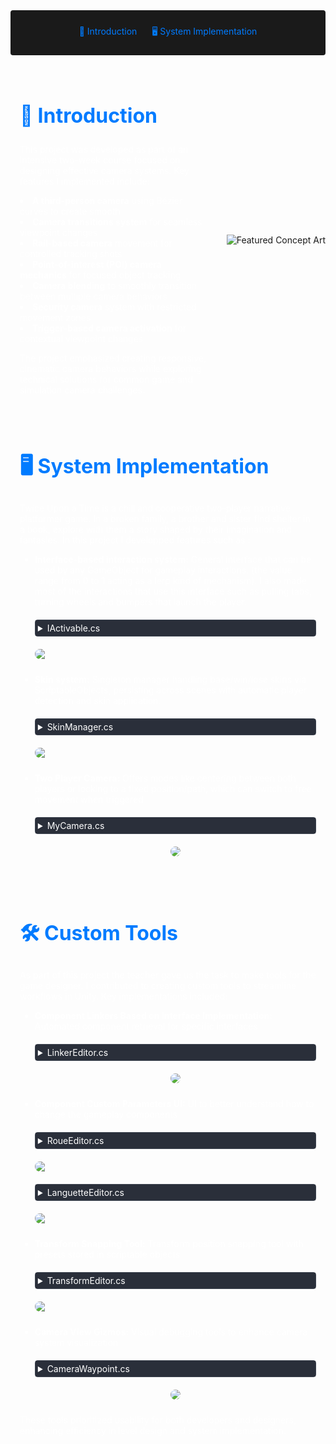 <!-- Summary Section with Navigation -->

<div style="background:rgb(26, 26, 26); padding: 1.5rem; margin-bottom: 2rem; border-radius: 4px; text-align: center;">
<a href="#introduction" style="color: #007bff; text-decoration: none; margin: 0 10px;">🌟 Introduction </a>
<a href="#sys" style="color: #007bff; text-decoration: none; margin: 0 10px;">🖥️ System Implementation </a>

</div>

<!-- Main Content with Anchor -->
<div id="introduction" style="display: flex; align-items: center; margin: 2rem 0;">
    <div style="flex: 1; padding: 0 15px; color: #fff;">
        <h2 style="font-size: 2rem; color: #007bff;">🌟 Introduction</h2>
        <p>
            This project was developed as part of an intensive two-week course focused on designing effective camera systems. Key features I implemented include:

<li><b>A third-person camera</b> using Bézier curves to create smooth</li>

<li><b>Camera transitions system</b> for seamless viewpoint changes</li>

<li><b>Rail-based camera</b> movement for controlled tracking shots</li>

<li><b>Point-of-interest (POI) camera mechanics</b> for focused object tracking</li>

<li><b>Camera blending</b> to smoothly transition between multiple camera behaviors</li>

<li><b>Security camera</b> system with restricted movement zones</li>

<li><b>Trigger-based camera activation</b> for contextual viewpoint changes</li>

The project emphasized creating responsive, cinematic camera behaviors while exploring technical solutions for common game and simulation camera challenges.
        </p>
    </div>
    <img src="https://i.imgur.com/T9hJwtn.png" 
         alt="Featured Concept Art" 
         style="margin-left: 12px;">
</div>

<div id="sys" style="display: flex; align-items: center; margin: 2rem 0;">
    <div style="flex: 1; padding: 0 15px; color: #fff;">
        <h2 style="font-size: 2rem; color: #007bff;">🖥️ System Implementation </h2>
        <p>
            Twice Upon a Time is a chill and cooperative two-player narrative platformer game.
            In a broken family, a brother and sister find shelter in a book, explore with them a story shaped by their imagination and fantasies.
            In this project I developped features such as :
        </p>
        <ul style="margin-top: 0.5rem;">
            <li style="margin-bottom: 1.5rem;">
                <div style="display: flex; flex-direction: column; gap: 10px;">
                    <div>
                        <strong>Interface-based interaction system:</strong> General interface that can be used by any GameObject for gameplay interactions. (the value range from 0 to 1 acting as a lerp kind of mechanism). I also made most of the interactions that use this interface such as pulling tabs, turning wheels and bumpers that launch the player.
                    </div>
                    <details style="margin: 10px 0; border: 1px solid #3d4450; border-radius: 4px;">
                        <summary style="cursor: pointer; padding: 4px; background-color: #2a2f3a; color: #fff;">
                            IActivable.cs
                        </summary>
                        <div style="background-color: #1a1a1a; border-radius: 0 0 4px 4px;">
<div>

    public interface IActivable
    {
        public void UpdateActivable(float value);
        public void Activate(float value);
        public void Desactivate();
    }

</div>
                        </div>
                    </details>
                        <img src="https://i.imgur.com/2htWMtb.gif" style="max-width: 100%; border-radius: 12px;">
                </div>
            </li>
            <li style="margin-bottom: 1.5rem;">
                <div style="display: flex; flex-direction: column; gap: 10px;">
                    <div>
                        <strong>Skin system:</strong> Singleton manager handling base/win/lose skins via ScriptableObjects, persisting across scenes with automatic player detection and skin application. 
                    </div>
                    <details style="margin: 10px 0; border: 1px solid #3d4450; border-radius: 4px;">
                        <summary style="cursor: pointer; padding: 4px; background-color: #2a2f3a; color: #fff;">
                            SkinManager.cs
                        </summary>
                        <div style="background-color: #1a1a1a; border-radius: 0 0 4px 4px;">
<div>

    public class SkinManager : MonoBehaviour
    {
        public static SkinManager instance;

        [SerializeField] HeroSkinScriptableObject baseGirlSkin;
        [SerializeField] HeroSkinScriptableObject baseBoySkin;

        [SerializeField] HeroSkinScriptableObject loseGirlSkin;
        [SerializeField] HeroSkinScriptableObject loseBoySkin;

        [SerializeField] HeroSkinScriptableObject winGirlSkin;
        [SerializeField] HeroSkinScriptableObject winBoySkin;

        PlayerData boy;
        PlayerData girl;

        HeroSkinScriptableObject currentBoy;
        HeroSkinScriptableObject currentGirl;

        private void Start()
        {
            if(instance == null)
            {
                instance = this;
                currentBoy = baseBoySkin;
                currentGirl = baseGirlSkin;
            }
            DontDestroyOnLoad(transform.gameObject);
            SceneManager.sceneLoaded += GetPlayers;
            ApplyAtFirstStart();
        }

        private void GetPlayers(Scene arg0, LoadSceneMode arg1)
        {
            PlayerData[] players = FindObjectsOfType<PlayerData>();
            foreach (var item in players)
            {
                if (item.playerId == 0) boy = item;
                if (item.playerId == 1) girl = item;
            }
            if (boy == null || girl == null) return;
            boy.GetComponentInChildren<HeroAnimator>().ChangeBaseSkin(currentBoy);
            girl.GetComponentInChildren<HeroAnimator>().ChangeBaseSkin(currentGirl);
        }

        void ApplyAtFirstStart()
        {
            PlayerData[] players = FindObjectsOfType<PlayerData>();
            foreach (var item in players)
            {
                if (item.playerId == 0) boy = item;
                if (item.playerId == 1) girl = item;
            }
            if (boy == null || girl == null) return;
            boy.GetComponentInChildren<HeroAnimator>().ChangeBaseSkin(currentBoy);
            girl.GetComponentInChildren<HeroAnimator>().ChangeBaseSkin(currentGirl);
        }

        public void BoyWin()
        {
            boy.GetComponentInChildren<HeroAnimator>().ChangeBaseSkin(winBoySkin);
            girl.GetComponentInChildren<HeroAnimator>().ChangeBaseSkin(loseGirlSkin);
            currentBoy = winBoySkin;
            currentGirl = loseGirlSkin;
        }

        public void GirlWin()
        {
            boy.GetComponentInChildren<HeroAnimator>().ChangeBaseSkin(loseBoySkin);
            girl.GetComponentInChildren<HeroAnimator>().ChangeBaseSkin(winGirlSkin);
            currentBoy = loseBoySkin;
            currentGirl = winGirlSkin;
        }
    }


</div>
                        </div>
                    </details>
                    <img src="https://i.imgur.com/bkEzS5z.gif" style="max-width: 100%; border-radius: 12px;">
                </div>
            </li>
            <li style="margin-bottom: 1.5rem;">
                <div style="display: flex; flex-direction: column; gap: 10px;">
                    <div>
                        <strong>Two Player Camera:</strong> Offers modes like centering between both players or locking to a fixed position/path, which can switch to free movement when triggered
                    </div>
                    <details style="margin: 10px 0; border: 1px solid #3d4450; border-radius: 4px;">
                        <summary style="cursor: pointer; padding: 4px; background-color: #2a2f3a; color: #fff;">
                            MyCamera.cs
                        </summary>
                        <div style="background-color: #1a1a1a; border-radius: 0 0 4px 4px;">
<div>

    public class MyCamera : MonoBehaviour
    {
        enum Pos
        {
            Left,
            Right,
            Middle
        }

        int indexLeft = 0;
        int indexRight = 1;

        [SerializeField] Camera cameraRef;
        [SerializeField] float speed = 0.2f;
        [HideInInspector] public List<Transform> players;
        [SerializeField] List<CameraWaypoint> waypoints;

        void Start()
        {
            List<PlayerData> playersData = FindObjectsByType<PlayerData>(FindObjectsSortMode.None).ToList();
            playersData.ForEach(p => players.Add(p.transform));
        }

        void Update()
        {
            CameraPoint();
        }

        void CameraPoint()
        {
            Bounds bounds = new Bounds(players[0].position, Vector3.zero);
            bounds.Encapsulate(players[1].position);

            if (waypoints[indexLeft].type == WaypointType.Automatic)
            {
                float dot = (((bounds.center.x - waypoints[indexLeft].transform.position.x) * (waypoints[indexRight].transform.position.x - waypoints[indexLeft].transform.position.x)) + ((bounds.center.y - waypoints[indexLeft].transform.position.y) * (waypoints[indexRight].transform.position.y - waypoints[indexLeft].transform.position.y))) / Mathf.Pow(Vector2.Distance(waypoints[indexLeft].transform.position, waypoints[indexRight].transform.position), 2f);
                float X = waypoints[indexLeft].transform.position.x + (dot * (waypoints[indexRight].transform.position.x - waypoints[indexLeft].transform.position.x));
                float Y = waypoints[indexLeft].transform.position.y + (dot * (waypoints[indexRight].transform.position.y - waypoints[indexLeft].transform.position.y));

                switch (PointLine(new Vector2(X, Y)))
                {
                    case Pos.Left:
                        SwitchLeft();
                        break;
                    case Pos.Right:
                        SwitchRight();
                        break;
                    case Pos.Middle:
                        Vector2 pos = Vector2.MoveTowards(cameraRef.transform.position, new Vector2(X, Y), speed);
                        float len1 = Vector2.Distance(pos, waypoints[indexLeft].transform.position);
                        float len2 = Vector2.Distance(pos, waypoints[indexRight].transform.position);
                        cameraRef.orthographicSize = Mathf.Lerp(waypoints[indexLeft].size, waypoints[indexRight].size, len1 / len2);
                        cameraRef.transform.position = new Vector3(pos.x, pos.y, cameraRef.transform.position.z);
                        break;
                }

                if(waypoints[indexRight].IsInside() && waypoints[indexRight].type == WaypointType.Fixed)
                {
                    SwitchRight();
                }
            }
            else
            {
                if(waypoints[indexLeft].IsInside())
                {
                    cameraRef.orthographicSize = waypoints[indexLeft].size;
                    Vector2 pos = Vector2.MoveTowards(cameraRef.transform.position, waypoints[indexLeft].transform.position, speed);
                    cameraRef.transform.position = new Vector3(pos.x, pos.y, cameraRef.transform.position.z);
                }
                else
                {
                    
                    if(bounds.center.x > waypoints[indexLeft].transform.position.x)
                    {
                        SwitchRight();
                    }
                    else
                    {
                        SwitchLeft();
                    }
                }
            }
        }

        Pos PointLine(Vector2 pos)
        {
            int len = (int)Vector2.Distance(waypoints[indexLeft].transform.position, waypoints[indexRight].transform.position);
            float len1 = Vector2.Distance(pos, waypoints[indexLeft].transform.position);
            float len2 = Vector2.Distance(pos, waypoints[indexRight].transform.position);

            if((int)(len1 + len2) == len)
            {
                return Pos.Middle;
            }
            else if(len1 > len2)
            {
                return Pos.Right;
            }
            else
            {
                return Pos.Left;
            }
        }

        public void SwitchRight()
        {
            if (indexRight + 1 < waypoints.Count)
            {
                indexLeft++;
                indexRight++;
            }
        }

        public void SwitchLeft()
        {
            if (indexLeft - 1 >= 0)
            {
                indexLeft--;
                indexRight--;
            }
        }
    }

</div>
                        </div>
                    </details>
                    <img src="https://i.imgur.com/wylx2ky.jpeg" 
                         style="max-width: 100%; border-radius: 12px; display: flex; gap: 10px; margin: auto;">
                </div>
            </li>
        </ul>
    </div>
</div>

<div id="tools" style="display: flex; align-items: center; margin: 2rem 0;">
    <div style="flex: 1; padding: 0 15px; color: #fff;">
        <h2 style="font-size: 2rem; color: #007bff;">🛠️ Custom Tools</h2>
        <p>
            As part of this project the teacher gave us the task to make tools for the game designer. I contributed to creating custom tools to streamline workflows in Unity. Key implementations included:
        </p>
        <ul style="margin-top: 0.5rem;">
            <li style="margin-bottom: 1.5rem;">
                <div style="display: flex; flex-direction: column; gap: 10px;">
                    <div>
                        <strong>Component Linkers Based on Interface Implementation:</strong> Automated component retrieval for specific interfaces
                    </div>
                    <details style="margin: 10px 0; border: 1px solid #3d4450; border-radius: 4px;">
                        <summary style="cursor: pointer; padding: 4px; background-color: #2a2f3a; color: #fff;">
                            LinkerEditor.cs
                        </summary>
                        <div style="background-color: #1a1a1a; border-radius: 0 0 4px 4px;">
<div>

    #if(UNITY_EDITOR)
    [CustomEditor(typeof(MyLinker))]
    public class MyLinkerEditor : Editor
    {
        TransformEditorData _data;
        MyLinker _linker;

        List<GameObject> _allActivable = new();
        private void OnEnable()
        {
            _data = (TransformEditorData)AssetDatabase.LoadAssetAtPath("Assets/Scripts/Victor/TransformEditor/TransformEditorTextureData.asset", typeof(TransformEditorData));
            _linker = (MyLinker)target;
            _allActivable = FindObjectsOfType<GameObject>(true).Where(x => x.GetComponent<IActivable>() != null).ToList();
        }

        public override void OnInspectorGUI()
        {
            EditorGUI.BeginChangeCheck();

            GUIStyle style = new GUIStyle(EditorStyles.boldLabel);
            style.normal.textColor = new Color(1f, 1f, 0.5f);
            style.fontSize = 20;
            GUILayout.Label("Linker", style);

            for (int i = 0; i < _linker.activablesLinked.Count; i++)
            {
                var activable = _linker.activablesLinked[i];

                var idActivable = _allActivable.FindIndex(x => x == activable);

                EditorGUILayout.BeginHorizontal();

                idActivable = EditorGUILayout.Popup("", idActivable, _allActivable.Select(x => x.name).ToArray());

                if (GUILayout.Button("X", GUILayout.Width(20)))
                {
                    _linker.activablesLinked.RemoveAt(i);
                    break;
                }

                EditorGUILayout.EndHorizontal();
                _linker.activablesLinked[i] = _allActivable[Mathf.Clamp(idActivable, 0, _allActivable.Count ^ 1)];
            }

            if (GUILayout.Button("Add GameObject to link"))
            {
                GameObject cash = _allActivable[0];
                _linker.activablesLinked.Add(cash);
            }

            EditorUtility.SetDirty(_linker);
            if (EditorGUI.EndChangeCheck())
            {
                EditorUtility.SetDirty(_linker);
            }
        }

        private void OnSceneGUI()
        {
            Handles.color = new Color(0.4f, 1f, 0.4f);
            foreach (var item in _linker.activablesLinked)
            {
                Handles.DrawLine(_linker.transform.position, item.transform.position);
            }
        }
    }
    #endif

</div>
                        </div>
                    </details>
                    <div style="display: flex; gap: 10px; margin: auto;">
                        <img src="https://i.imgur.com/R8vTbpv.gif" style="max-width: 100%; border-radius: 12px;">
                    </div>
                </div>
            </li>
            <li style="margin-bottom: 1.5rem;">
                <div style="display: flex; flex-direction: column; gap: 10px;">
                    <div>
                        <strong>Component Custom Parameters UI:</strong> UI to better understand how to change the gameplay components
                    </div>
                    <details style="margin: 10px 0; border: 1px solid #3d4450; border-radius: 4px;">
                        <summary style="cursor: pointer; padding: 4px; background-color: #2a2f3a; color: #fff;">
                            RoueEditor.cs
                        </summary>
                        <div style="background-color: #1a1a1a; border-radius: 0 0 4px 4px;">
<div>

    #if(UNITY_EDITOR)
    [CustomEditor(typeof(RoueData))]
    public class RoueEditor : Editor
    {
        RoueData _myObj;
        TransformEditorData _data;
        RoueInteractable _interactable;
        SphereCollider _interactCollider;


        private void OnEnable()
        {
            _data = (TransformEditorData)AssetDatabase.LoadAssetAtPath("Assets/Scripts/Victor/TransformEditor/TransformEditorTextureData.asset", typeof(TransformEditorData));
            _myObj = (RoueData)target;
            _interactable = _myObj.GetComponentInChildren<RoueInteractable>();
            _interactCollider = _myObj.GetComponentInChildren<SphereCollider>();
            if (_myObj.colorsTypeOne == null)
            {
                _myObj.colorsTypeOne = new List<Color>() { Color.white, Color.white };
            }
            if (_myObj.colorsTypeTwo == null)
            {
                _myObj.colorsTypeTwo = new List<Color>() { Color.white, Color.white, Color.white, Color.white };
            }
        }

        public override void OnInspectorGUI()
        {
            EditorGUI.BeginChangeCheck();
            GUIStyle style = new GUIStyle(EditorStyles.boldLabel);
            style.normal.textColor = new Color(0.5f, 0.5f, 1f);
            style.fontSize = 20;
            GUILayout.Label("Roue Parameters", style);

            EditorGUILayout.BeginHorizontal();

            if (GUILayout.Button("<- TEST"))
            {
                _interactable.TestTurn(1f);
            }

            if (GUILayout.Button("TEST ->"))
            {
                _interactable.TestTurn(-1f);
            }

            EditorGUILayout.EndHorizontal();

            EditorGUILayout.BeginHorizontal();
            if(GUILayout.Button(_data.roue2))
            {
                _myObj.type = RoueType.One;
                _myObj.angleTurn = 180f;
                _interactable.transform.localRotation = Quaternion.identity;

            }
            if (GUILayout.Button(_data.roue4))
            {
                _myObj.type = RoueType.Two;
                _myObj.angleTurn = 90f;
                _interactable.transform.localRotation = Quaternion.identity;

            }
            EditorGUILayout.EndHorizontal();

            _myObj.speedTurn = EditorGUILayout.FloatField("Speed",_myObj.speedTurn);
            _myObj.secondsBetweenTurn = EditorGUILayout.FloatField("Seconds Between Turn",_myObj.secondsBetweenTurn);

            EditorGUILayout.BeginHorizontal();
            _interactCollider.radius = EditorGUILayout.FloatField("Interact Radius", _interactCollider.radius);
            if (GUILayout.Button("-0.1"))
            {
                _interactCollider.radius -= 0.1f;
            }
            if (GUILayout.Button("+0.1"))
            {
                _interactCollider.radius += 0.1f;
            }
            EditorGUILayout.EndHorizontal();


            if(_myObj.type == RoueType.One)
            {
                _interactable.ShowRoue(_myObj.colorsTypeOne, _myObj.type);
                for (int i = 0; i < _myObj.colorsTypeOne.Count; i++)
                {
                    _myObj.colorsTypeOne[i] = EditorGUILayout.ColorField("", _myObj.colorsTypeOne[i]);
                }
            }
            else if (_myObj.type == RoueType.Two)
            {
                _interactable.ShowRoue(_myObj.colorsTypeTwo, _myObj.type);
                for (int i = 0; i < _myObj.colorsTypeTwo.Count; i++)
                {
                    _myObj.colorsTypeTwo[i] = EditorGUILayout.ColorField("", _myObj.colorsTypeTwo[i]);
                }
            }

            if (EditorGUI.EndChangeCheck())
            {
                EditorUtility.SetDirty(_myObj);
            }
        }


        private void OnSceneGUI()
        {
            Handles.color = new Color(0.4f, 1f, 0.4f);
            Handles.DrawWireDisc(_interactCollider.transform.position, Vector3.forward, _interactCollider.radius, 3f);
        }
    }
    #endif


</div>
                        </div>
                    </details>
                    <img src="https://i.imgur.com/6Q3vO5Z.gif" style="max-width: 100%; border-radius: 12px;">
                    <details style="margin: 10px 0; border: 1px solid #3d4450; border-radius: 4px;">
                        <summary style="cursor: pointer; padding: 4px; background-color: #2a2f3a; color: #fff;">
                            LanguetteEditor.cs
                        </summary>
                        <div style="background-color: #1a1a1a; border-radius: 0 0 4px 4px;">
<div>

    #if(UNITY_EDITOR)
    [CustomEditor(typeof(LanguetteData))]
    public class LanguetteEditor : Editor
    {
        TransformEditorData _data;
        LanguetteData _currentData;
        List<Vector3> _points = new List<Vector3>();
        SphereCollider _interactCollider;
        Languette _languet;


        private void OnEnable()
        {
            _data = (TransformEditorData)AssetDatabase.LoadAssetAtPath("Assets/Scripts/Victor/TransformEditor/TransformEditorTextureData.asset", typeof(TransformEditorData));
            _currentData = (LanguetteData)target;
            _interactCollider = _currentData.GetComponentInChildren<SphereCollider>();
            _languet = _currentData.GetComponentInChildren<Languette>();
        }
            
        public override void OnInspectorGUI()
        {
            GUIStyle style = new GUIStyle(EditorStyles.boldLabel);
            style.normal.textColor = new Color(0.5f, 0.5f, 1f);
            style.fontSize = 20;
            GUILayout.Label("Languette Parameters", style);

            GUI.backgroundColor = Color.white;

            EditorGUI.BeginChangeCheck();
            EditorGUILayout.BeginHorizontal();

            if (GUILayout.Button(_data.leftArrowRed))
            {
                _currentData.transform.rotation = Quaternion.Euler(0f, 0f, 0f);
            }
            if (GUILayout.Button(_data.downArrowRed))
            {
                _currentData.transform.rotation = Quaternion.Euler(0f, 0f, 90f);
            }
            if (GUILayout.Button(_data.rightArrowRed))
            {
                _currentData.transform.rotation = Quaternion.Euler(0f, 0f, 180f);

            }
            EditorGUILayout.EndHorizontal();

            EditorGUILayout.BeginHorizontal();
            _currentData.maxLength = EditorGUILayout.FloatField("Length", _currentData.maxLength);
            if (GUILayout.Button("  -1  "))
            {
                _currentData.maxLength -= 1f;
            }
            if (GUILayout.Button("  +1  "))
            {
                _currentData.maxLength += 1f;
            }
            EditorGUILayout.EndHorizontal();
            if (_currentData.maxLength < 1f)
            {
                _currentData.maxLength = 1f;
            }

            EditorGUILayout.BeginHorizontal();
            _interactCollider.radius = EditorGUILayout.FloatField("Interact Radius", _interactCollider.radius);
            if (GUILayout.Button("-0.1"))
            {
                _interactCollider.radius -= 0.1f;
            }
            if (GUILayout.Button("+0.1"))
            {
                _interactCollider.radius += 0.1f;
            }
            EditorGUILayout.EndHorizontal();

            //_currentData.color = EditorGUILayout.ColorField("Color", _currentData.color);
            //_languet.ChangeColor(_currentData.color);

            EditorGUILayout.Space(8f);

            GUIStyle style2 = new GUIStyle(EditorStyles.boldLabel);
            style2.normal.textColor = new Color(1f,0.5f,0.5f);
            style2.fontSize = 20;

            EditorGUILayout.LabelField("Languette Type", style2);
            EditorGUILayout.Space(5);

            if(GUILayout.Button("TEST"))
            {
                _languet.SimulateActivation();
            }


            _currentData.type = EditorGUILayout.Popup(_currentData.type, new GUIContent[] { new GUIContent("Stay"), new GUIContent("Timed"), new GUIContent("Slider") });

            switch (_currentData.type)
            {
                case 0:
                    _currentData.releaseSpeed = 0f;
                    _currentData.addSpeed = EditorGUILayout.FloatField("Pull speed", _currentData.addSpeed);
                    _currentData.isSlider = false;
                    break;
                case 1:
                    _currentData.addSpeed = EditorGUILayout.FloatField("Pull speed", _currentData.addSpeed);
                    _currentData.releaseSpeed = EditorGUILayout.FloatField("Release speed", _currentData.releaseSpeed);
                    _currentData.isSlider = false;
                    break;
                case 2:
                    _currentData.addSpeed = EditorGUILayout.FloatField("Pull speed", _currentData.addSpeed);
                    _currentData.releaseSpeed = EditorGUILayout.FloatField("Release speed", _currentData.releaseSpeed);
                    _currentData.isSlider = true;
                    break;
            }

            _currentData.isGravityAffected = EditorGUILayout.Toggle("Affected by gravity",_currentData.isGravityAffected);
            if(_currentData.isGravityAffected)
            {
                EditorGUILayout.HelpBox("It's affected by gravity only if it's facing down (making a down languet or turned by a wheel)",MessageType.Warning);
            }
            if(EditorGUI.EndChangeCheck())
            {
            EditorUtility.SetDirty(_currentData);
            }

            SceneView.RepaintAll(); 
        }

        private void OnSceneGUI()
        {
            Handles.color = new Color(1f, 0.3f, 0.3f);
            Handles.DrawLine(_currentData.transform.position + _currentData.transform.up * -0.5f, _currentData.transform.position + _currentData.transform.up * 0.5f, 2f);
            Handles.DrawLine(_currentData.transform.position + -_currentData.transform.right * (_currentData.maxLength + 1f) + _currentData.transform.up * -0.5f, _currentData.transform.position + -_currentData.transform.right * (_currentData.maxLength + 1f) + _currentData.transform.up * 0.5f, 2f);
            Handles.DrawLine(_currentData.transform.position + -_currentData.transform.right * (_currentData.maxLength + 1f) + _currentData.transform.up * -0.5f, _currentData.transform.position + _currentData.transform.up * -0.5f, 2f);
            Handles.DrawLine(_currentData.transform.position + _currentData.transform.up * 0.5f, _currentData.transform.position + -_currentData.transform.right * (_currentData.maxLength + 1f) + _currentData.transform.up * 0.5f, 2f);
            Handles.color = new Color(0.4f, 1f, 0.4f);
            Handles.DrawWireDisc(_languet.anchorPoint.position, Vector3.forward, _interactCollider.radius, 3f);

            Handles.color = new Color(0.4f, 0.4f, 1f);
            foreach (Vector3 item in _points)
            {
                Handles.DrawLine(_currentData.transform.position, item);
            }

        }
    }

    #endif

</div>
                        </div>
                    </details>
                    <img src="https://i.imgur.com/udv03C5.gif" style="max-width: 100%; border-radius: 12px;">
                </div>
            </li>
            <li style="margin-bottom: 1.5rem;">
                <div style="display: flex; flex-direction: column; gap: 10px;">
                    <div>
                        <strong>Transform Snapping Tool:</strong> Transform position snapping tool with presets stored in scriptable objects
                    </div>
                    <details style="margin: 10px 0; border: 1px solid #3d4450; border-radius: 4px;">
                        <summary style="cursor: pointer; padding: 4px; background-color: #2a2f3a; color: #fff;">
                            TransformEditor.cs
                        </summary>
                        <div style="background-color: #1a1a1a; border-radius: 0 0 4px 4px;">
<div>

    #if(UNITY_EDITOR)
    [CustomEditor(typeof(Transform))]
    public class TransformEditor : Editor
    {
        int _isBasic = 0;
        private Transform _Transform = null;
        public TransformEditorData _data;
        private float _addAmount = 1f;
        private float _deletedData = float.NaN;
        private MyPreset _currentPreset;
        bool _scaleLock = false;
        SerializedProperty m_Position;
        SerializedProperty m_Rotation;
        SerializedProperty m_Scale;

        private void OnEnable()
        {
            _data = (TransformEditorData)AssetDatabase.LoadAssetAtPath("Assets/Scripts/Victor/TransformEditor/TransformEditorTextureData.asset", typeof(TransformEditorData));
            _Transform = (Transform)target;
            m_Position = serializedObject.FindProperty("m_LocalPosition");
            m_Rotation = serializedObject.FindProperty("m_LocalRotation");
            m_Scale = serializedObject.FindProperty("m_LocalScale");
        }

        public override void OnInspectorGUI()
        {
            _isBasic = EditorGUILayout.Popup(_isBasic, new GUIContent[] { new GUIContent("Transform"), new GUIContent("Snapped Move")});
            if (GUILayout.Button("Reset"))
            {
                _Transform.localPosition = new Vector3(0f, 0f, 0f);
                _Transform.localRotation = Quaternion.Euler(0f, 0f, 0f);
                _Transform.localScale = new Vector3(1f, 1f, 1f);
            }
            if (!EditorGUIUtility.wideMode)
            {
                EditorGUIUtility.wideMode = true;
                EditorGUIUtility.labelWidth = EditorGUIUtility.currentViewWidth - 212;
            }

            if (_isBasic == 0)
            {
                EditorGUILayout.PropertyField(m_Position, new GUIContent("Position"));
                EditorGUILayout.PropertyField(m_Rotation, new GUIContent("Rotation"));
                
                Vector3 oldScale = m_Scale.vector3Value;
                EditorGUILayout.PropertyField(m_Scale, new GUIContent("Scale"));

                _scaleLock = GUILayout.Toggle(_scaleLock, new GUIContent("Lock Scale"));
                if (_scaleLock && oldScale != m_Scale.vector3Value)
                {
                    serializedObject.ApplyModifiedProperties();
                    float ratio = (m_Scale.vector3Value.x / oldScale.x) * (m_Scale.vector3Value.y / oldScale.y) * (m_Scale.vector3Value.z / oldScale.z);

                    if (oldScale.x != m_Scale.vector3Value.x)
                    {
                        _Transform.localScale = new Vector3(m_Scale.vector3Value.x, m_Scale.vector3Value.y * ratio, m_Scale.vector3Value.z * ratio);
                    }
                    else if (oldScale.y != m_Scale.vector3Value.y)
                    {
                        _Transform.localScale = new Vector3(m_Scale.vector3Value.x * ratio, m_Scale.vector3Value.y, m_Scale.vector3Value.z * ratio);
                    }
                    else if (oldScale.z != m_Scale.vector3Value.z)
                    {
                        _Transform.localScale = new Vector3(m_Scale.vector3Value.x * ratio, m_Scale.vector3Value.y * ratio, m_Scale.vector3Value.z);
                    }
                }
            }
            else
            {
                EditorGUILayout.BeginHorizontal();
                EditorGUILayout.BeginVertical();

                if (GUILayout.Button(_data.diagonalLeftUpArrow))
                {
                    m_Position.vector3Value = new Vector3(m_Position.vector3Value.x - _addAmount, m_Position.vector3Value.y, m_Position.vector3Value.z);
                    m_Position.vector3Value = new Vector3(m_Position.vector3Value.x, m_Position.vector3Value.y + _addAmount, m_Position.vector3Value.z);
                }
                if (GUILayout.Button(_data.leftArrow))
                {
                    m_Position.vector3Value = new Vector3(m_Position.vector3Value.x - _addAmount, m_Position.vector3Value.y, m_Position.vector3Value.z);
                }
                if (GUILayout.Button(_data.diagonalLeftDownArrow))
                {
                    m_Position.vector3Value = new Vector3(m_Position.vector3Value.x - _addAmount, m_Position.vector3Value.y, m_Position.vector3Value.z);
                    m_Position.vector3Value = new Vector3(m_Position.vector3Value.x, m_Position.vector3Value.y - _addAmount, m_Position.vector3Value.z);
                }
                EditorGUILayout.EndVertical();
                EditorGUILayout.BeginVertical();

                if (GUILayout.Button(_data.upArrow))
                {
                    m_Position.vector3Value = new Vector3(m_Position.vector3Value.x, m_Position.vector3Value.y + _addAmount, m_Position.vector3Value.z);
                }
                if (GUILayout.Button(_data.square))
                {
                    m_Position.vector3Value = new Vector3(Mathf.RoundToInt(m_Position.vector3Value.x), Mathf.RoundToInt(m_Position.vector3Value.y), m_Position.vector3Value.z);
                }
                if (GUILayout.Button(_data.downArrow))
                {
                    m_Position.vector3Value = new Vector3(m_Position.vector3Value.x, m_Position.vector3Value.y - _addAmount, m_Position.vector3Value.z);
                }
                EditorGUILayout.EndVertical();
                EditorGUILayout.BeginVertical();

                if (GUILayout.Button(_data.diagonalRightUpArrow))
                {
                    m_Position.vector3Value = new Vector3(m_Position.vector3Value.x + _addAmount, m_Position.vector3Value.y, m_Position.vector3Value.z);
                    m_Position.vector3Value = new Vector3(m_Position.vector3Value.x, m_Position.vector3Value.y + _addAmount, m_Position.vector3Value.z);
                }
                if (GUILayout.Button(_data.rightArrow))
                {
                    m_Position.vector3Value = new Vector3(m_Position.vector3Value.x + _addAmount, m_Position.vector3Value.y, m_Position.vector3Value.z);
                }
                if (GUILayout.Button(_data.diagonalRightDownArrow))
                {
                    m_Position.vector3Value = new Vector3(m_Position.vector3Value.x + _addAmount, m_Position.vector3Value.y, m_Position.vector3Value.z);
                    m_Position.vector3Value = new Vector3(m_Position.vector3Value.x, m_Position.vector3Value.y - _addAmount, m_Position.vector3Value.z);
                }
                EditorGUILayout.EndVertical();
                EditorGUILayout.EndHorizontal();

                _addAmount = EditorGUILayout.FloatField("Move amount", _addAmount);

                EditorGUILayout.BeginHorizontal();
                _currentPreset = (MyPreset)EditorGUILayout.EnumPopup("My preset", _currentPreset);


                if (GUILayout.Button(" Add preset"))
                {
                    _data.preset[_currentPreset].Add(_addAmount);
                }
                EditorGUILayout.EndHorizontal();
                EditorGUILayout.BeginVertical();
                foreach (float item in _data.preset[_currentPreset])
                {
                    EditorGUILayout.BeginHorizontal();
                    if (GUILayout.Button(item.ToString()))
                    {
                        _addAmount = item;
                    }
                    if (GUILayout.Button("Delete Preset"))
                    {
                        _deletedData = item;
                    }
                    EditorGUILayout.EndHorizontal();
                }
                if (_deletedData != float.NaN)
                {
                    _data.preset[_currentPreset].Remove(_deletedData);
                    _deletedData = float.NaN;
                }

                EditorGUILayout.EndVertical();
            }
            serializedObject.ApplyModifiedProperties();
        }
    }
    #endif

</div>
                        </div>
                    </details>
                    <img src="https://i.imgur.com/mdIcTNo.gif" style="max-width: 100%; border-radius: 12px;">
                </div>
            </li>
            <li style="margin-bottom: 1.5rem;">
                <div style="display: flex; flex-direction: column; gap: 10px;">
                    <div>
                        <strong>Camera View Gizmos:</strong> Visual debugging tools to enhance camera system visualization
                    </div>
                    <details style="margin: 10px 0; border: 1px solid #3d4450; border-radius: 4px;">
                        <summary style="cursor: pointer; padding: 4px; background-color: #2a2f3a; color: #fff;">
                            CameraWaypoint.cs
                        </summary>
                        <div style="background-color: #1a1a1a; border-radius: 0 0 4px 4px;">
<div>

    public enum WaypointType
    {
        Automatic,
        Fixed
    }

    public class CameraWaypoint : MonoBehaviour
    {
        public WaypointType type = WaypointType.Automatic;
        public float size = 10f;
        List<PlayerData> players = new List<PlayerData>();


        private void OnTriggerEnter(Collider other)
        {
            if (type == WaypointType.Automatic) return;
            PlayerData cash = other.GetComponent<PlayerData>();
            if(cash != null && !players.Contains(cash))
            {
                players.Add(cash);
            }
        }

        private void OnTriggerExit(Collider other)
        {
            if (type == WaypointType.Automatic) return;
            PlayerData cash = other.GetComponent<PlayerData>();
            if (cash != null && players.Contains(cash))
            {
                players.Remove(cash);
            }
        }

        public bool IsInside()
        {
            if(players.Count == 2)
            {
                return true;
            }
            else
            {
                return false;
            }
        }

    #if(UNITY_EDITOR)
        private void OnDrawGizmos()
        {
            Gizmos.color = Color.green;
            Gizmos.DrawLine(transform.position + Vector3.up * size + Vector3.left * size * Camera.main.aspect, transform.position + Vector3.up * size + Vector3.right * size * Camera.main.aspect);
            Gizmos.DrawLine(transform.position + Vector3.down * size + Vector3.left * size * Camera.main.aspect, transform.position + Vector3.down * size + Vector3.right * size * Camera.main.aspect);
            Gizmos.DrawLine(transform.position + Vector3.down * size + Vector3.right * size * Camera.main.aspect, transform.position + Vector3.up * size + Vector3.right * size * Camera.main.aspect);
            Gizmos.DrawLine(transform.position + Vector3.down * size + Vector3.left * size * Camera.main.aspect, transform.position + Vector3.up * size + Vector3.left * size * Camera.main.aspect);
        }
    #endif
    }

</div>
                        </div>
                    </details>
                    <img src="https://i.imgur.com/wylx2ky.jpeg" 
                         style="max-width: 100%; border-radius: 12px; display: flex; gap: 10px; margin: auto;">
                </div>
            </li>
        </ul>
        <p>
            These tools prioritized usability for both developers and designers, enhancing efficiency in level design and system implementation.
        </p>
    </div>
</div>